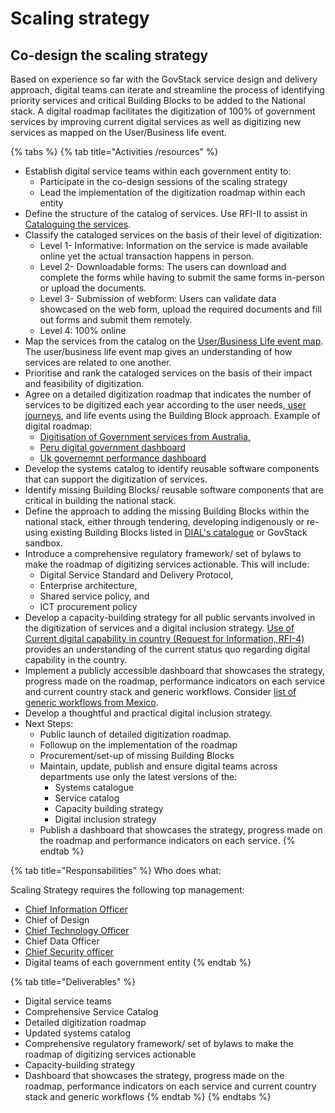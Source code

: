 # Scaling strategy

## &#x20;Co-design the scaling strategy

Based on experience so far with the GovStack service design and delivery approach, digital teams can iterate and streamline the process of identifying priority services and critical Building Blocks to be added to the National stack. A digital roadmap facilitates the digitization of 100% of government services by improving current digital services as well as digitizing new services as mapped on the User/Business life event.



{% tabs %}
{% tab title="Activities /resources" %}
* Establish digital service teams within each government entity to:
  * Participate in the co-design sessions of the scaling strategy
  * Lead the implementation of the digitization roadmap within each entity
* Define the structure of the catalog of services. Use RFI-II to assist in [Cataloguing the services](3-terminology.md#service-catalog). &#x20;
* Classify the cataloged services on the basis of their level of digitization:
  * Level 1- Informative: Information on the service is made available online yet the actual transaction happens in person.&#x20;
  * Level 2- Downloadable forms: The users can download and complete the forms while having to submit the same forms in-person or upload the documents.
  * Level 3- Submission of webform: Users can validate data showcased on the web form, upload the required documents and fill out forms and submit them remotely.
  * Level 4: 100% online
* Map the services from the catalog on the [User/Business Life event map](https://govstack.gitbook.io/implementation-playbook/guide-de-mise-en-oeuvre-de-govstack/apprentissage-et-echange/artefacts#user-business-life-events-request-for-information-rfi-3). The user/business life event map gives an understanding of how services are related to one another.
* Prioritise and rank the cataloged services on the basis of their impact and feasibility of digitization.
* Agree on a detailed digitization roadmap that indicates the number of services to be digitized each year according to the user needs,[ user journeys](http://127.0.0.1:5000/o/pxmRWOPoaU8fUAbbcrus/s/zdXe8NbIMZIv5sydPBf6/), and life events using the Building Block approach. Example of digital roadmap:&#x20;
  * [Digitisation of Government services from Australia, ](https://www.dta.gov.au/sites/default/files/2021-12/Digital%20Government%20Strategy\_web-ready\_FA.pdf)
  * [Peru digital government dashboard](https://indicadores.digital.gob.pe/)
  * [Uk governemnt performance dashboard](https://webarchive.nationalarchives.gov.uk/ukgwa/20210315084926/https://www.gov.uk/performance)
* Develop the systems catalog to identify reusable software components that can support the digitization of services.
* Identify missing Building Blocks/ reusable software components that are critical in building the national stack.&#x20;
* Define the approach to adding the missing Building Blocks within the national stack, either through tendering, developing indigenously or re-using existing Building Blocks listed in [DIAL's catalogue](https://solutions.dial.community/building\_blocks) or GovStack sandbox.
* Introduce a comprehensive regulatory framework/ set of bylaws to make the roadmap of digitizing services actionable. This will include:
  * Digital Service Standard and Delivery Protocol,
  * Enterprise architecture,&#x20;
  * Shared service policy, and
  * ICT procurement policy
* Develop a capacity-building strategy for all public servants involved in the digitization of services and a digital inclusion strategy. [Use of Current digital capability in country (Request for Information, RFI-4)](https://govstack.gitbook.io/implementation-playbook/guide-de-mise-en-oeuvre-de-govstack/apprentissage-et-echange/artefacts#current-digital-capability-in-country-request-for-information-rfi-4) provides an understanding of the current status quo regarding digital capability in the country.
* Implement a publicly accessible dashboard that showcases the strategy, progress made on the roadmap, performance indicators on each service and current country stack and generic workflows. Consider [list of generic workflows from Mexico](learning-and-exchange/artefacts.md#list-of-generic-workflows).
* Develop a thoughtful and practical digital inclusion strategy.&#x20;
* Next Steps:
  * Public launch of  detailed digitization roadmap.
  * Followup on the implementation of the roadmap
  * Procurement/set-up of missing Building Blocks
  * Maintain, update, publish and ensure digital teams across departments use only the latest versions of the:
    * Systems catalogue
    * Service catalog
    * Capacity building strategy
    * Digital inclusion strategy
  * Publish a dashboard that showcases the strategy, progress made on the roadmap and performance indicators on each service.
{% endtab %}

{% tab title="Responsabilities" %}
Who does what:

Scaling Strategy requires the following top management:

* [Chief Information Officer](https://govstack.gitbook.io/implementation-playbook/govstack-implementation-playbook/annex/govstack-user-profiles-taxonomy#chief-information-officer)
* Chief of Design
* [Chief Technology Officer](https://govstack.gitbook.io/implementation-playbook/govstack-implementation-playbook/annex/govstack-user-profiles-taxonomy#chief-technology-officer)
* Chief Data Officer
* [Chief Security officer](https://govstack.gitbook.io/implementation-playbook/govstack-implementation-playbook/annex/govstack-user-profiles-taxonomy#chief-security-information-officer-ciso)
* Digital teams of each government entity
{% endtab %}

{% tab title="Deliverables" %}
* Digital service teams
* Comprehensive Service Catalog
* &#x20;Detailed digitization roadmap&#x20;
* &#x20;Updated systems catalog&#x20;
* Comprehensive regulatory framework/ set of bylaws to make the roadmap of digitizing services actionable
* Capacity-building strategy
* Dashboard that showcases the strategy, progress made on the roadmap, performance indicators on each service and current country stack and generic workflows
{% endtab %}
{% endtabs %}

